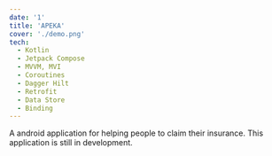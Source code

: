```yaml
---
date: '1'
title: 'APEKA'
cover: './demo.png'
tech:
  - Kotlin
  - Jetpack Compose
  - MVVM, MVI
  - Coroutines
  - Dagger Hilt
  - Retrofit
  - Data Store
  - Binding
---
```


<!-- A minimal, dark blue theme for VS Code, Sublime Text, Atom, iTerm, and more. Available on [Visual Studio Marketplace](https://marketplace.visualstudio.com/items?itemName=brittanychiang.halcyon-vscode), [Package Control](https://packagecontrol.io/packages/Halcyon%20Theme), [Atom Package Manager](https://atom.io/themes/halcyon-syntax), and [npm](https://www.npmjs.com/package/hyper-halcyon-theme). -->

A android application for helping people to claim their insurance. This application is still in development.

